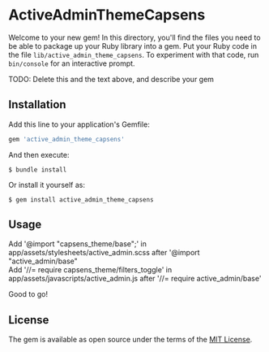 # ActiveAdminThemeCapsens

Welcome to your new gem! In this directory, you'll find the files you need to be able to package up your Ruby library into a gem. Put your Ruby code in the file `lib/active_admin_theme_capsens`. To experiment with that code, run `bin/console` for an interactive prompt.

TODO: Delete this and the text above, and describe your gem

## Installation

Add this line to your application's Gemfile:

```ruby
gem 'active_admin_theme_capsens'
```

And then execute:

    $ bundle install

Or install it yourself as:

    $ gem install active_admin_theme_capsens

## Usage

Add '@import "capsens_theme/base";' in app/assets/stylesheets/active_admin.scss after '@import "active_admin/base"  
Add '//= require capsens_theme/filters_toggle' in app/assets/javascripts/active_admin.js after '//= require active_admin/base'  

Good to go!

## License

The gem is available as open source under the terms of the [MIT License](https://opensource.org/licenses/MIT).
